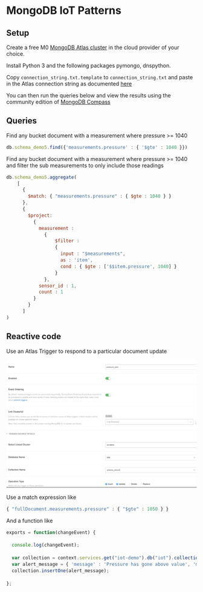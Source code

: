 # MongoDB IoT Patterns

## Setup

Create a free M0 [MongoDB Atlas cluster](https://www.mongodb.com/cloud/atlas) in the cloud provider of your choice.

Install Python 3 and the following packages pymongo, dnspython.

Copy `connection_string.txt.template` to `connection_string.txt` and paste in the Atlas connection string as documented [here](https://docs.atlas.mongodb.com/getting-started/?_ga=2.233944087.82986543.1561906829-943158870.1536563311)

You can then run the queries below and view the results using the community edition of [MongoDB Compass](https://www.mongodb.com/products/compass)

## Queries

Find any bucket document with a measurement where pressure >= 1040

```javascript
db.schema_demo5.find({'measurements.pressure' : { '$gte' : 1040 }})
```

Find any bucket document with a measurement where pressure >= 1040 and filter the sub measurements to only include those readings

```javascript
db.schema_demo5.aggregate(
    [
      {
        $match: { "measurements.pressure" : { $gte : 1040 } }
      }, 
      {
        $project: 
          {
            measurement : 
              {
                  $filter : 
                  {
                    input : "$measurements",
                    as : 'item',
                    cond : { $gte : ['$$item.pressure', 1040] }
                  }
              },
            sensor_id : 1,
            count : 1
          }
        }
      ]
)
```

## Reactive code

Use an Atlas Trigger to respond to a particular document update

![Trigger](img/trigger.png)

Use a match expression like

```javascript
{ "fullDocument.measurements.pressure" : { "$gte" : 1050 } }
```

And a function like

```javascript
exports = function(changeEvent) {

  console.log(changeEvent);
  
  var collection = context.services.get("iot-demo").db("iot").collection("alerts");
  var alert_message = { 'message' : 'Pressure has gone above value', 'm' : changeEvent.fullDocument };
  collection.insertOne(alert_message);
  
};
```
